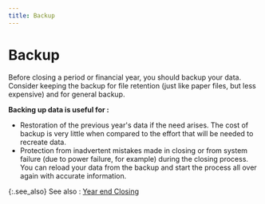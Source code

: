 ```yaml
---
title: Backup
---
```


# Backup


Before closing a period or financial year, you should backup your data.  Consider keeping the backup for file retention (just like paper files,  but less expensive) and for general backup.


**Backing up data is useful for :**

- Restoration  of the previous year's data if the need arises. The cost of backup is  very little when compared to the effort that will be needed to recreate  data.
- Protection  from inadvertent mistakes made in closing or from system failure (due  to power failure, for example) during the closing process. You can reload  your data from the backup and start the process all over again with accurate  information.



{:.see_also}
See also
: [Year end Closing]({{site.acc_baseurl}}/year-end-closing/year_end_closing.html)

